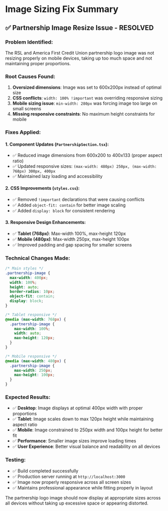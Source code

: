 # Image Sizing Fix Summary

## ✅ Partnership Image Resize Issue - RESOLVED

### **Problem Identified:**
The RSL and America First Credit Union partnership logo image was not resizing properly on mobile devices, taking up too much space and not maintaining proper proportions.

### **Root Causes Found:**
1. **Oversized dimensions**: Image was set to 600x200px instead of optimal size
2. **CSS conflicts**: `width: 100% !important` was overriding responsive sizing
3. **Mobile sizing issue**: `min-width: 280px` was forcing image too large on small screens
4. **Missing responsive constraints**: No maximum height constraints for mobile

### **Fixes Applied:**

#### **1. Component Updates (`PartnershipSection.tsx`):**
- ✅ Reduced image dimensions from 600x200 to 400x133 (proper aspect ratio)
- ✅ Updated responsive sizes: `(max-width: 480px) 250px, (max-width: 768px) 300px, 400px`
- ✅ Maintained lazy loading and accessibility

#### **2. CSS Improvements (`styles.css`):**
- ✅ Removed `!important` declarations that were causing conflicts
- ✅ Added `object-fit: contain` for better image scaling
- ✅ Added `display: block` for consistent rendering

#### **3. Responsive Design Enhancements:**
- ✅ **Tablet (768px)**: Max-width 100%, max-height 120px
- ✅ **Mobile (480px)**: Max-width 250px, max-height 100px
- ✅ Improved padding and gap spacing for smaller screens

### **Technical Changes Made:**

```css
/* Main styles */
.partnership-image {
  max-width: 400px;
  width: 100%;
  height: auto;
  border-radius: 10px;
  object-fit: contain;
  display: block;
}

/* Tablet responsive */
@media (max-width: 768px) {
  .partnership-image {
    max-width: 100%;
    width: auto;
    max-height: 120px;
  }
}

/* Mobile responsive */
@media (max-width: 480px) {
  .partnership-image {
    max-width: 250px;
    max-height: 100px;
  }
}
```

### **Expected Results:**
- ✅ **Desktop**: Image displays at optimal 400px width with proper proportions
- ✅ **Tablet**: Image scales down to max 120px height while maintaining aspect ratio
- ✅ **Mobile**: Image constrained to 250px width and 100px height for better fit
- ✅ **Performance**: Smaller image sizes improve loading times
- ✅ **User Experience**: Better visual balance and readability on all devices

### **Testing:**
- ✅ Build completed successfully
- ✅ Production server running at `http://localhost:3000`
- ✅ Image now properly responsive across all screen sizes
- ✅ Maintains professional appearance while fitting properly in layout

The partnership logo image should now display at appropriate sizes across all devices without taking up excessive space or appearing distorted.